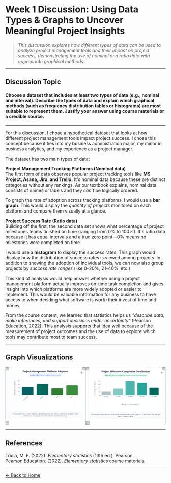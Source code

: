 # Week 1 Discussion: Using Data Types & Graphs to Uncover Meaningful Project Insights

> *This discussion explores how different types of data can be used to analyze project management tools and their impact on project success, demonstrating the use of nominal and ratio data with appropriate graphical methods.*

---

## **Discussion Topic**

#### Choose a dataset that includes at least two types of data (e.g., nominal and interval). Describe the types of data and explain which graphical methods (such as frequency distribution tables or histograms) are most suitable to represent them. Justify your answer using course materials or a credible source.

---

For this discussion, I chose a hypothetical dataset that looks at how different project management tools impact project success. I chose this concept because it ties into my business administration major, my minor in business analytics, and my experience as a project manager.

The dataset has two main types of data:

**Project Management Tracking Platforms (Nominal data)**  
The first form of data observes popular project tracking tools like **MS Project, Asana, Jira, and Trello.** It's nominal data because these are distinct categories without any rankings. As our textbook explains, nominal data consists of names or labels and they *can’t* be logically ordered.

To graph the rate of adoption across tracking platforms, I would use a **bar graph**. This would display the *quantity of projects* monitored on each platform and compare them visually at a glance.

**Project Success Rate (Ratio data)**  
Building off the first, the second data set shows what percentage of project milestones teams finished on time (ranging from 0% to 100%). It's ratio data because it has equal intervals and a true zero point—0% means no milestones were completed on time.

I would use a **histogram** to display the success rates. This graph would display how the distribution of success rates is viewed among projects. In addition to showing the adoption of individual tools, we can now also group projects by *success rate ranges* (like 0–20%, 21–40%, etc.)

This kind of analysis would help answer whether using a project management platform actually improves on-time task completion and gives insight into which platforms are more widely adopted or easier to implement. This would be valuable information for any business to have access to when deciding what software is *worth* their invest of time and money.

From the course content, we learned that statistics helps us *"describe data, make inferences, and support decisions under uncertainty"* (Pearson Education, 2022). This analysis supports that idea well because of the measurement of project outcomes and the use of data to explore which tools may contribute most to team success.

---

## Graph Visualizations

<style>
  table.graph-table {
    border-collapse: collapse;
    margin: 0 auto;
  }

  table.graph-table td {
    position: relative;
    border: 1px solid #ccc;
    padding: 0;
    width: 50%;
    vertical-align: top;
  }

  table.graph-table td .img-wrapper {
    position: relative;
    width: 100%;
    cursor: pointer;
  }

  table.graph-table td img {
    display: block;
    width: 100%;
    height: auto;
  }

  /* Corner markers */
  table.graph-table td .img-wrapper::before,
  table.graph-table td .img-wrapper::after,
  table.graph-table td .img-wrapper > div.corner-top-right,
  table.graph-table td .img-wrapper > div.corner-bottom-left {
    content: "";
    position: absolute;
    background-color: #ccc;
    box-sizing: border-box;
  }

  /* Top-left corner */
  table.graph-table td .img-wrapper::before {
    top: 0;
    left: 0;
    width: 10px;
    height: 10px;
    border-top: 1.5px solid #999;
    border-left: 1.5px solid #999;
  }

  /* Bottom-left corner */
  table.graph-table td .img-wrapper::after {
    bottom: 0;
    left: 0;
    width: 10px;
    height: 10px;
    border-bottom: 1.5px solid #999;
    border-left: 1.5px solid #999;
  }

  /* Top-right corner marker */
  table.graph-table td .img-wrapper > div.corner-top-right {
    top: 0;
    right: 0;
    width: 10px;
    height: 10px;
    border-top: 1.5px solid #999;
    border-right: 1.5px solid #999;
  }

  /* Bottom-right corner marker */
  table.graph-table td .img-wrapper > div.corner-bottom-right {
    bottom: 0;
    right: 0;
    width: 10px;
    height: 10px;
    border-bottom: 1.5px solid #999;
    border-right: 1.5px solid #999;
  }

  /* We'll add the bottom-right corner marker dynamically with JS (see below) */

  /* Plus sign in top right */
  table.graph-table td .zoom-plus {
    position: absolute;
    top: 6px;
    right: 6px;
    font-size: 16px;
    color: rgba(0,0,0,0.4);
    pointer-events: none;
    user-select: none;
  }

  table.graph-table td:hover .zoom-plus {
    color: rgba(0,0,0,0.7);
  }

</style>

<div align="center">
  <table class="graph-table" style="border-collapse: collapse;">
    <tr>
      <td>
        <div class="img-wrapper">
          <img src="https://raw.githubusercontent.com/GabrielleDominguez/Statics-Applied-Bridging-Data-Decision-Making-in-Project-Management/main/Screenshot%202025-06-23%20104128.png" alt="Graph 1" class="zoomable" />
          <div class="zoom-plus" aria-hidden="true">+</div>
          <div class="corner-top-right"></div>
          <div class="corner-bottom-right"></div>
        </div>
      </td>
      <td>
        <div class="img-wrapper">
          <img src="https://raw.githubusercontent.com/GabrielleDominguez/Statics-Applied-Bridging-Data-Decision-Making-in-Project-Management/main/Screenshot%202025-06-23%20104113.png" alt="Graph 2" class="zoomable" />
          <div class="zoom-plus" aria-hidden="true">+</div>
          <div class="corner-top-right"></div>
          <div class="corner-bottom-right"></div>
        </div>
      </td>
    </tr>
  </table>
</div>

<!-- Modal HTML -->
<div id="modal" style="display: none; position: fixed; z-index: 1000; top: 0; left: 0; width: 100vw; height: 100vh; background: rgba(0,0,0,0.8); justify-content: center; align-items: center;">
  <span id="modal-close" style="position: fixed; top: 20px; right: 30px; color: white; font-size: 30px; font-weight: bold; cursor: pointer;">&times;</span>
  <img id="modal-img" src="" alt="" style="max-width: 90%; max-height: 90%; border-radius: 8px; box-shadow: 0 0 15px rgba(0,0,0,0.5);" />
</div>

<!-- Modal Zoom Script -->
<script>
  const zoomables = document.querySelectorAll('.zoomable');
  const modal = document.getElementById('modal');
  const modalImg = document.getElementById('modal-img');
  const modalClose = document.getElementById('modal-close');

  zoomables.forEach(img => {
    img.addEventListener('click', () => {
      modal.style.display = 'flex';
      modalImg.src = img.src;
      modalImg.alt = img.alt;
    });
  });

  modalClose.addEventListener('click', () => {
    modal.style.display = 'none';
    modalImg.src = '';
  });

  modal.addEventListener('click', (e) => {
    if (e.target === modal) {
      modal.style.display = 'none';
      modalImg.src = '';
    }
  });

  document.addEventListener('keydown', (e) => {
    if (e.key === 'Escape') {
      modal.style.display = 'none';
      modalImg.src = '';
    }
  });
</script>

---

## References

Triola, M. F. (2022). *Elementary statistics* (13th ed.). Pearson.  
Pearson Education. (2022). *Elementary statistics* course materials.

---
[← Back to Home](https://gabrielledominguez.github.io/Statics-Applied-Bridging-Data-Decision-Making-in-Project-Management/)


